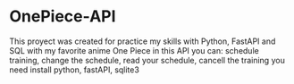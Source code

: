 # OnePiece-API
 This proyect was created for practice my skills with Python, FastAPI and SQL with my favorite anime One Piece
 in this API you can: schedule training, change the schedule, read your schedule, cancell the training
 you need install python, fastAPI, sqlite3
 
